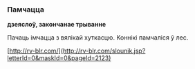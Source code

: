 ### Памчацца
**дзеяслоў, закончанае трыванне**

Пачаць імчацца з вялікай хуткасцю. Коннікі памчаліся ў лес.

<a rel="author">[http://rv-blr.com/](http://rv-blr.com/slounik.jsp?letterId=0&maskId=0&pageId=2123)</a>
